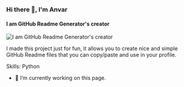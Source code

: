 ### Hi there 👋, I'm Anvar
#### I am GitHub Readme Generator's creator
![I am GitHub Readme Generator's creator](https://anvarDev14.github.io/github-profile-readme-generator/images/banner.png)

I made this project just for fun, it allows you to create nice and simple GitHub Readme files that you can copy/paste and use in your profile.

Skills: Python

- 🔭 I’m currently working on this page. 





